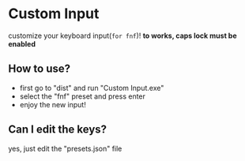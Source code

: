 # Custom Input
customize your keyboard input(`for fnf`)!
**to works, caps lock must be enabled**

## How to use?
* first go to "dist" and run "Custom Input.exe"
* select the "fnf" preset and press enter
* enjoy the new input!

## Can I edit the keys?
yes, just edit the "presets.json" file
